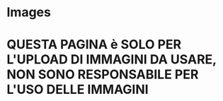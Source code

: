 # Images
# QUESTA PAGINA è SOLO PER L'UPLOAD DI IMMAGINI DA USARE, NON SONO RESPONSABILE PER L'USO DELLE IMMAGINI
